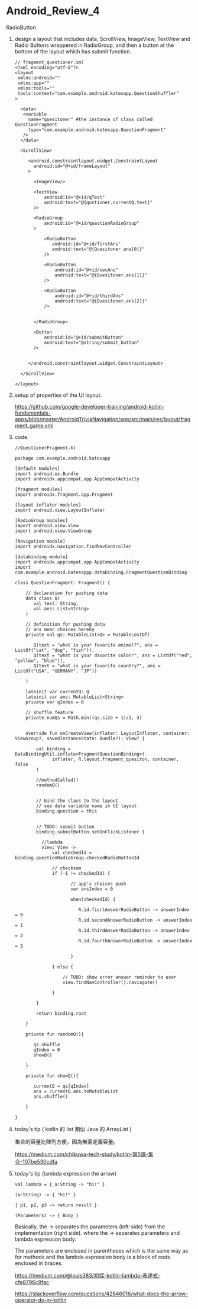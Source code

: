 # Android_Review_4
RadioButton

1. design a layout that includes data, ScrollView, ImageView, TextView and Radio Buttons wrappered in RadioGroup, and then a button at the bottom of the layout which has submit function.

       // fragment_questioner.xml
       <?xml encoding="utf-8"?>
       <layout
        xmlns:android=""
        xmlns:app=""
        xmlns:tools=""
        tools:context="com.example.android.katesapp.QuestionShuffler"
       >
       
         <data>
          <variable
            name="quesitoner" #the instance of class called QuestionFragment
            type="com.example.android.katesapp.QuestionFragment"
          />
         </data>
         
         <ScrollView>
         
            <android.constraintlayout.widget.ConstraintLayout
              android:id="@+id/frameLayout"
            >
            
              <ImageView/>
              
              <TextView
                  android:id="@+id/qTest"
                  android:text="@{qustioner.currentQ.text}"
              />
              
              <RadioGroup
                  android:id="@+id/questionRadioGroup"
              >
              
                  <RadioButton
                     android:id="@+id/firstAns"
                     android:text="@{Quesitoner.ans[0]}"
                  />
                  
                  <RadioButton
                      android:id="@+id/secAns"
                      android:text="@{Quesitoner.ans[1]}"
                  />
                  
                  <RadioButton
                      android:id="@+id/thirdAns"
                      android:text="@{Quesitoner.ans[2]}"
                  />
                  
              
              </RadioGroup>
              
              <Button
                  android:id="@+id/submitButton"
                  android:text="@string/submit_button"
              />
              
         
            </android.constraintlayout.widget.ConstraintLayout>
         
         </ScrollView>
      
       </layout>


2. setup of properties of the UI layout.

   https://github.com/google-developer-training/android-kotlin-fundamentals-apps/blob/master/AndroidTriviaNavigation/app/src/main/res/layout/fragment_game.xml
   
3. code.

       //QuestionerFragment.kt
       
       package com.example.android.katesapp
       
       [default modules]
       import android.os.Bundle
       import androidx.appcompat.app.AppCompatActivity
       
       [fragment modules]
       import androidx.fragment.app.Fragment
       
       [layout inflator modules]
       import android.view.LayoutInflater
       
       [RadioGroup modules]
       import android.view.View
       import android.view.ViewGroup
       
       [Navigation module]
       import androidx.navigation.findNavController
       
       [databinding module]
       import androidx.appcompat.app.AppCompatActivity
       import com.example.android.katesappp.databinding.FragmentQuestionBinding
       
       class QuestionFragment: Fragment() {
       
           // declaration for pushing data
           data class Q(
              val text: String,
              val ans: List<String>
           )
           
           // definition for pushing data
           // ans mean choices hereby
           private val qs: MutableList<Q> = MutableLostOf(
           
              Q(text = "what is your favorite animal?", ans = ListOf("cat", "dog", "fish")),
              Q(text = "what is your davorite color?", ans = ListOf("red", "yellow", "blue")),
              Q(text = "what is your favorite country?", ans = ListOf("USA", "GERMANY", "JP"))
           
           )
           
           lateinit var currentQ: Q
           lateinit var ans: MutableList<String>
           private var qIndex = 0
           
           // shuffle feature
           private numQs = Math.min((qs.size + 1)/2, 3)
           
           
           override fun onCreateView(inflater: LayoutInflater, container: ViewGroup?, savedInstanceState: Bundle?): View? {
           
               val binding = DataBindingUtil.inflate<FragmentQuestionBinding>(
                     inflater, R.layout.fragment_quesiton, container, false
               )
               
               //methodCalled()
               randomQ()
               
               
               // bind the class to the layout
               // see data variable name in UI layout
               binding.question = this
               
               
               // TODO: submit button
               binding.submitButton.setOnClickListener {
               
                 //lambda
                 view: View -> 
                     val checkedId = binding.questionRadioGroup.checkedRadioButtonId
                     
                     // checksom
                     if (-1 != checkedId) {
                     
                            // app's choices push
                            var ansIndex = 0
                            
                            when(checkedId) {
                            
                               R.id.fisrtAnswerRadioButton -> answerIndex = 0
                               R.id.secondAnswerRadioButton -> answerIndex = 1
                               R.id.thirdAnswerRadioButton -> answerIndex = 2
                               R.id.fourthAnswerRadioButton -> answerIndex = 3
                            
                            }
                     
                     } else {
                     
                         // TODO: show error answer reminder to user 
                         view.findNavController().naviagate()
                            
                     }
                     
               }
           
               return binding.root
           
           }
           
           private fun randomQ(){
           
              qs.shuffle
              qIndex = 0
              showQ()
              
           }
       
           private fun showQ(){
           
              currentQ = qs[qIndex]
              ans = currentQ.ans.toMutableList
              ans.shuffle()
           
           }
       
       }


4. today's tip ( kotlin 的 list 類似 Java 的 ArrayList )

   集合的容量比陣列方便，因為無需定義容量。

   https://medium.com/chikuwa-tech-study/kotlin-第5課-集合-107be530cdfa
   
5. today's tip (lambda expression the arrow)

       val lambda = { a:String -> "hi!" }
       
       (a:String) -> { "hi!" }
       
       { p1, p2, p3 -> return result }
       
       (Parameters) -> { Body } 
       
   Basically, the -> separates the parameters (left-side) from the implementation (right side).
   where the -> separates parameters and lambda expression body.

   The parameters are enclosed in parentheses which is the same way as for methods and the lambda expression body is a block of code enclosed in braces.

   https://medium.com/@louis383/初探-kotlin-lambda-表達式-cfe8796c9fac
   
   https://stackoverflow.com/questions/42646016/what-does-the-arrow-operator-do-in-kotlin
